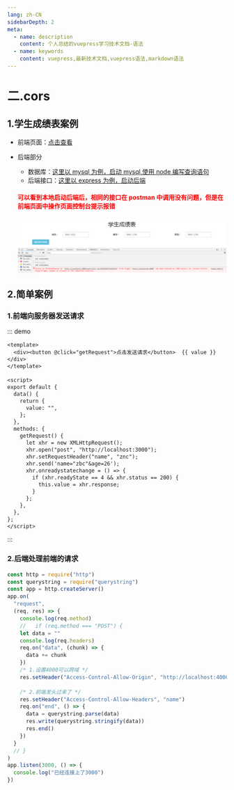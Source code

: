 ```yaml
---
lang: zh-CN
sidebarDepth: 2
meta:
  - name: description
    content: 个人总结的vuepress学习技术文档-语法
  - name: keywords
    content: vuepress,最新技术文档,vuepress语法,markdown语法
---
```


# 二.cors

## 1.学生成绩表案例

- 前端页面：<a href="/web-vue/base/vue2.x/6.utils.html#_1-5-学生管理系统案例">点击查看</a>
- 后端部分

  - 数据库：<a href="/web-mysql/base/practice/3.gitlab.html">这里以 mysql 为例，启动 mysql,使用 node 编写查询语句</a>
  - 后端接口：<a href="/web-express/base/1.desktop/5.redis.html">这里以 express 为例，启动后端</a>

  <h4 style="color:red">可以看到本地启动后端后，相同的接口在 postman 中调用没有问题，但是在前端页面中操作页面控制台提示报错</h4>

  ![img](./1.browser/img/5.png)

## 2.简单案例

### 1.前端向服务器发送请求

::: demo
```vue
<template>
  <div><button @click="getRequest">点击发送请求</button>  {{ value }}</div>
</template>

<script>
export default {
  data() {
    return {
      value: "",
    };
  },
  methods: {
    getRequest() {
      let xhr = new XMLHttpRequest();
      xhr.open("post", "http://localhost:3000");
      xhr.setRequestHeader("name", "znc");
      xhr.send('name="zbc"&age=26');
      xhr.onreadystatechange = () => {
        if (xhr.readyState == 4 && xhr.status == 200) {
          this.value = xhr.response;
        }
      };
    },
  },
};
</script>
```
:::

### 2.后端处理前端的请求

```js
const http = require("http")
const querystring = require("querystring")
const app = http.createServer()
app.on(
  "request",
  (req, res) => {
    console.log(req.method)
    //   if (req.method === "POST") {
    let data = ""
    console.log(req.headers)
    req.on("data", (chunk) => {
      data += chunk
    })
    /* 1.设置4000可以跨域 */
    res.setHeader("Access-Control-Allow-Origin", "http://localhost:4000")

    /* 2.前端发头过来了 */
    res.setHeader("Access-Control-Allow-Headers", "name")
    req.on("end", () => {
      data = querystring.parse(data)
      res.write(querystring.stringify(data))
      res.end()
    })
  }
  // }
)
app.listen(3000, () => {
  console.log("已经连接上了3000")
})
```
